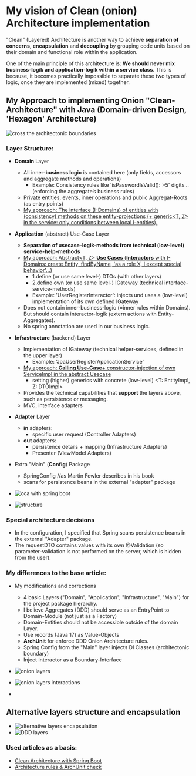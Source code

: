 # My vision of Clean (onion) Architecture implementation

"Clean" (Layered) Architecture is another way to achieve <b>separation of concerns</b>, <b>encapsulation</b> and <b>decoupling</b> by grouping code units based on their domain and functional role within the application. 

One of the main principle of this architecture is:
<b>We should never mix business-logik and application-logik within a service class</b>.
This is because, it becomes practically impossible to separate these two types of logic, once they are implemented (mixed) together.

## My Approach to implementing Onion "Clean-Architecture" with Java (Domain-driven Design, 'Hexagon' Architecture) 
 
![cross the architectonic boundaries](/docs/img/onion1.JPG)


### Layer Structure:
- <b>Domain</b> Layer
  - All inner-<b>business logic</b> is contained here (only fields, accessors and aggregate methods and operations)
    - Example: Consistency rules like 'isPasswordIsValid(): >5' digits... (enforcing the aggregate’s business rules)
  - Private entities, events, inner operations and public Aggregat-Roots (as entry points)
  - <u>My approach: The interface (I-Domains) of entities with (consistency) methods on these entity-projections (+ generic<T, Z> in the service: only conditions between local i-entities).</u>
- <b>Application</b> (abstract) Use-Case Layer
  - <b>Separation of usecase-logik-methods from technical (low-level) service-help-methods</b>
  - <u>My approach: Abstract<T, Z> <b>Use Cases</b> (<b>Interactors</b> with I-Domains: create Entity, findByName, 'as a role X, I except special behavior'...)</u>
    - 1.define (or use same level-) DTOs (with other layers)
    - 2.define own (or use same level-) IGateway (technical interface-service-methods) 
    - Example: 'UserRegisterInteractor': injects und uses a (low-level) implementation of its own defined IGateway
  - Does not contain inner-business-logic (=inner rules within Domains). But should contain interactor-logik (extern actions with Entity-Aggregates).
  - No spring annotation are used in our business logic.
- <b>Infrastructure</b> (backend) Layer
  - Implementation of IGateway (technical helper-services, defined in the upper layer)
    - Example: 'JpaUserRegisterApplicationService'
  - <u>My approach: <b>Calling Use-Case</b>+ constructor-injection of own ServiceImpl in the abstract Usecase</u>
    - setting (higher) generics with concrete (low-level) <T: EntityImpl, Z: DTOImpl>
  - Provides the technical capabilities that <b>support</b> the layers above, such as persistence or messaging.
  - MVC, interface adapters
- <b>Adapter</b> Layer
  - <b>in</b> adapters:
    - specific user request (Controller Adapters)
  - <b>out</b> adapters:
    - persistence details + mapping (Infrastructure Adapters)
    - Presenter (ViewModel Adapters)
- Extra "Main" (<b>Config</b>) Package
  - SpringConfig //as Martin Fowler describes in his book
  - scans for persistence beans in the external "adapter" package

- ![cca with spring boot](/docs/img/boot-cca.jpg)

- ![structure](/docs/img/onion1Tree.jpg)

### Special architecture decisions
- In the configuration, I specified that Spring scans persistence beans in the external "Adapter" package.
- The requestDTO contains values with its own @Validation (so parameter-validation is not performed on the server, which is hidden from the user).

### My differences to the base article:
- My modifications and corrections
    - 4 basic Layers ("Domain", "Application", "Infrastructure", "Main") for the project package hierarchy. 
    - I believe Aggregates (DDD) should serve as an EntryPoint to Domain-Module (not just as a Factory)
    - Domain-Entities should not be accessible outside of the domain Layer.
    - Use records (Java 17) as Value-Objects
    - <b>ArchUnit</b> for enforce DDD Onion Architecture rules.
    - Spring Config from the "Main" layer injects DI Classes (architectonic boundary)
    - Inject Interactor as a Boundary-Interface


- ![onion layers](/docs/img/onion3.JPG)
- ![onion layers interactions](/docs/img/onion2.JPG)
- 
## Alternative layers structure and encapsulation

- ![alternative layers encapsulation](/docs/img/other_layers.JPG)
- ![DDD layers](/docs/img/ddd_layers.jpg)

### Used articles as a basis:

- [Clean Architecture with Spring Boot](https://www.baeldung.com/spring-boot-clean-architecture)
- [Architecture rules & ArchUnit check](https://www.jvt.me/posts/2022/01/28/spring-boot-onion-architecture/)

